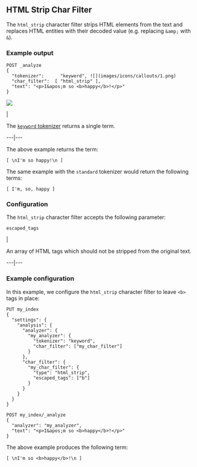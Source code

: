 ## HTML Strip Char Filter

The `html_strip` character filter strips HTML elements from the text and replaces HTML entities with their decoded value (e.g. replacing `&amp;` with `&`).

### Example output
    
    
    POST _analyze
    {
      "tokenizer":      "keyword", ![](images/icons/callouts/1.png)
      "char_filter":  [ "html_strip" ],
      "text": "<p>I&apos;m so <b>happy</b>!</p>"
    }

![](images/icons/callouts/1.png)

| 

The [`keyword` tokenizer](analysis-keyword-tokenizer.html "Keyword Tokenizer") returns a single term.   
  
---|---  
  
The above example returns the term:
    
    
    [ \nI'm so happy!\n ]

The same example with the `standard` tokenizer would return the following terms:
    
    
    [ I'm, so, happy ]

### Configuration

The `html_strip` character filter accepts the following parameter:

`escaped_tags`

| 

An array of HTML tags which should not be stripped from the original text.   
  
---|---  
  
### Example configuration

In this example, we configure the `html_strip` character filter to leave `<b>` tags in place:
    
    
    PUT my_index
    {
      "settings": {
        "analysis": {
          "analyzer": {
            "my_analyzer": {
              "tokenizer": "keyword",
              "char_filter": ["my_char_filter"]
            }
          },
          "char_filter": {
            "my_char_filter": {
              "type": "html_strip",
              "escaped_tags": ["b"]
            }
          }
        }
      }
    }
    
    POST my_index/_analyze
    {
      "analyzer": "my_analyzer",
      "text": "<p>I&apos;m so <b>happy</b>!</p>"
    }

The above example produces the following term:
    
    
    [ \nI'm so <b>happy</b>!\n ]
